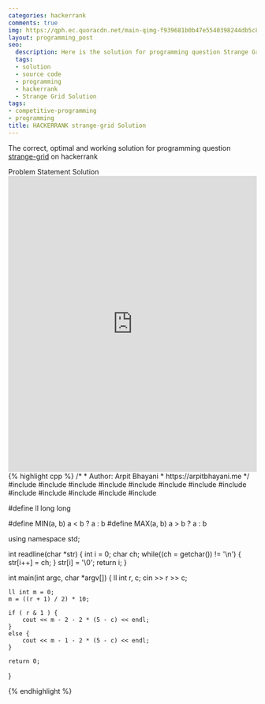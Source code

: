 ```yaml
---
categories: hackerrank
comments: true
img: https://qph.ec.quoracdn.net/main-qimg-f939681b0b47e5540398244db5c8966f?convert_to_webp=true
layout: programming_post
seo:
  description: Here is the solution for programming question Strange Grid on hackerrank
  tags:
  - solution
  - source code
  - programming
  - hackerrank
  - Strange Grid Solution
tags:
- competitive-programming
- programming
title: HACKERRANK strange-grid Solution
---
```

The correct, optimal and working solution for programming question [strange-grid](https://www.hackerrank.com/challenges/strange-grid) on hackerrank

<div class="ui secondary pointing large menu">
  <a class="grey item" data-tab="problem-statement">
    Problem Statement
  </a>
  <a class="active item grey" data-tab="solution">
    Solution
  </a>
</div>
<div class="ui bottom attached tab" data-tab="problem-statement">
    <iframe src="https://www.hackerrank.com/challenges/strange-grid" width="100%" height="600px" style="overflow: scroll; border: none;"></iframe>
</div>
<div class="ui bottom attached active tab" data-tab="solution">
{% highlight cpp %}
/*
 *  Author: Arpit Bhayani
 *  https://arpitbhayani.me
 */
#include <cmath>
#include <cstdio>
#include <cstdlib>
#include <climits>
#include <deque>
#include <iostream>
#include <list>
#include <limits>
#include <map>
#include <queue>
#include <set>
#include <stack>
#include <vector>

#define ll long long

#define MIN(a, b) a < b ? a : b
#define MAX(a, b) a > b ? a : b

using namespace std;

int readline(char *str) {
    int i = 0;
    char ch;
    while((ch = getchar()) != '\n') {
        str[i++] = ch;
    }
    str[i] = '\0';
    return i;
}

int main(int argc, char *argv[]) {
    ll int r, c;
    cin >> r >> c;

    ll int m = 0;
    m = ((r + 1) / 2) * 10;

    if ( r & 1 ) {
        cout << m - 2 - 2 * (5 - c) << endl;
    }
    else {
        cout << m - 1 - 2 * (5 - c) << endl;
    }

    return 0;
}

{% endhighlight %}
</div>
